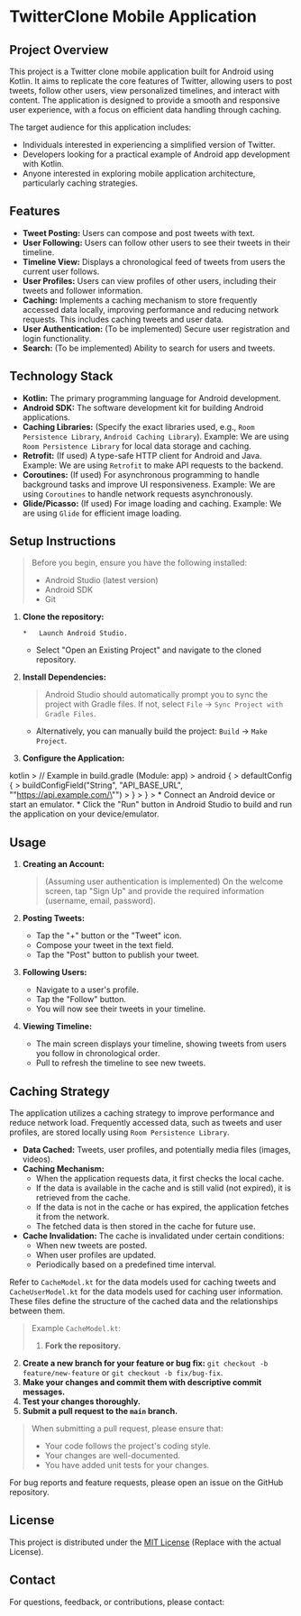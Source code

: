 
# TwitterClone Mobile Application

## Project Overview

This project is a Twitter clone mobile application built for Android using Kotlin. It aims to replicate the core features of Twitter, allowing users to post tweets, follow other users, view personalized timelines, and interact with content. The application is designed to provide a smooth and responsive user experience, with a focus on efficient data handling through caching.

The target audience for this application includes:

*   Individuals interested in experiencing a simplified version of Twitter.
*   Developers looking for a practical example of Android app development with Kotlin.
*   Anyone interested in exploring mobile application architecture, particularly caching strategies.

## Features

*   **Tweet Posting:** Users can compose and post tweets with text.
*   **User Following:** Users can follow other users to see their tweets in their timeline.
*   **Timeline View:** Displays a chronological feed of tweets from users the current user follows.
*   **User Profiles:** Users can view profiles of other users, including their tweets and follower information.
*   **Caching:** Implements a caching mechanism to store frequently accessed data locally, improving performance and reducing network requests. This includes caching tweets and user data.
*   **User Authentication:** (To be implemented) Secure user registration and login functionality.
*   **Search:** (To be implemented) Ability to search for users and tweets.

## Technology Stack

*   **Kotlin:** The primary programming language for Android development.
*   **Android SDK:** The software development kit for building Android applications.
*   **Caching Libraries:** (Specify the exact libraries used, e.g., `Room Persistence Library`, `Android Caching Library`).  Example: We are using `Room Persistence Library` for local data storage and caching.
*   **Retrofit:** (If used) A type-safe HTTP client for Android and Java.  Example: We are using `Retrofit` to make API requests to the backend.
*   **Coroutines:** (If used) For asynchronous programming to handle background tasks and improve UI responsiveness. Example: We are using `Coroutines` to handle network requests asynchronously.
*   **Glide/Picasso:** (If used) For image loading and caching. Example: We are using `Glide` for efficient image loading.

## Setup Instructions

> Before you begin, ensure you have the following installed:
>
> *   Android Studio (latest version)
> *   Android SDK
> *   Git

1.  **Clone the repository:**

        *   Launch Android Studio.
    *   Select "Open an Existing Project" and navigate to the cloned repository.

3.  **Install Dependencies:**

    > Android Studio should automatically prompt you to sync the project with Gradle files. If not, select `File` -> `Sync Project with Gradle Files`.

    *   Alternatively, you can manually build the project: `Build` -> `Make Project`.

4.  **Configure the Application:**

kotlin
    > // Example in build.gradle (Module: app)
    > android {
    >     defaultConfig {
    >         buildConfigField("String", "API_BASE_URL", "\"https://api.example.com/\"")
    >     }
    > }
    >     *   Connect an Android device or start an emulator.
    *   Click the "Run" button in Android Studio to build and run the application on your device/emulator.

## Usage

1.  **Creating an Account:**

    > (Assuming user authentication is implemented) On the welcome screen, tap "Sign Up" and provide the required information (username, email, password).

2.  **Posting Tweets:**

    *   Tap the "+" button or the "Tweet" icon.
    *   Compose your tweet in the text field.
    *   Tap the "Post" button to publish your tweet.

3.  **Following Users:**

    *   Navigate to a user's profile.
    *   Tap the "Follow" button.
    *   You will now see their tweets in your timeline.

4.  **Viewing Timeline:**

    *   The main screen displays your timeline, showing tweets from users you follow in chronological order.
    *   Pull to refresh the timeline to see new tweets.

## Caching Strategy

The application utilizes a caching strategy to improve performance and reduce network load.  Frequently accessed data, such as tweets and user profiles, are stored locally using `Room Persistence Library`.

*   **Data Cached:** Tweets, user profiles, and potentially media files (images, videos).
*   **Caching Mechanism:**
    *   When the application requests data, it first checks the local cache.
    *   If the data is available in the cache and is still valid (not expired), it is retrieved from the cache.
    *   If the data is not in the cache or has expired, the application fetches it from the network.
    *   The fetched data is then stored in the cache for future use.
*   **Cache Invalidation:**  The cache is invalidated under certain conditions:
    *   When new tweets are posted.
    *   When user profiles are updated.
    *   Periodically based on a predefined time interval.

Refer to `CacheModel.kt` for the data models used for caching tweets and `CacheUserModel.kt` for the data models used for caching user information.  These files define the structure of the cached data and the relationships between them.

> Example `CacheModel.kt`:
>
> 1.  **Fork the repository.**
2.  **Create a new branch for your feature or bug fix:** `git checkout -b feature/new-feature` or `git checkout -b fix/bug-fix`.
3.  **Make your changes and commit them with descriptive commit messages.**
4.  **Test your changes thoroughly.**
5.  **Submit a pull request to the `main` branch.**

> When submitting a pull request, please ensure that:
>
> *   Your code follows the project's coding style.
> *   Your changes are well-documented.
> *   You have added unit tests for your changes.

For bug reports and feature requests, please open an issue on the GitHub repository.

## License

This project is distributed under the [MIT License](LICENSE) (Replace with the actual License).

## Contact

For questions, feedback, or contributions, please contact:

